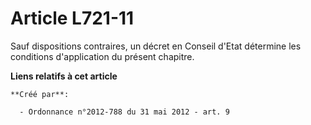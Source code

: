 # Article L721-11

Sauf dispositions contraires, un décret en Conseil d'Etat détermine les conditions d'application du présent chapitre.

**Liens relatifs à cet article**

	**Créé par**:

	  - Ordonnance n°2012-788 du 31 mai 2012 - art. 9
